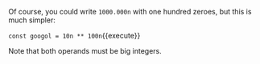 Of course, you could write `1000.000n` with one hundred zeroes, but this is much simpler:

`const googol = 10n ** 100n`{{execute}}

Note that both operands must be big integers.
